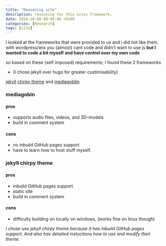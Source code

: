 ```yaml
---
title: "Reasoning site"
description: reasoning for this sites framework.
date: 2024-10-08 00:00:00 +0100
categories: [Research]
tags: [site]
---
```



I looked at the frameworks that were provided to us and i did not like them. 
with wordpress/wix you (almost) cant code and
didn't want to use js
**but I wanted to code a bit myself and have control over my own code**

so based on these (self imposed) requirements;
I found these 2 frameworks
- (I chose jekyll over hugo for greater custimisability)


[jekyll](https://jekyllrb.com/) [chirpy theme](https://chirpy.cotes.page/) and [mediagoblin](https://mediagoblin.org/)

### mediagobin
#### pros
- supports audio files, videos, and 3D-models
- build in comment system
#### cons
- no inbuild GitHub pages support
- have to learn how to host stuff myself.

### jekyll chirpy theme
#### pros
- inbuild GitHub pages support
- static site
- build in comment system
#### cons 
- difficulty building on locally on windows, (works fine on linux though)


*I chose use jekyll chirpy theme because it has inbuild GitHub pages support. 
And also has detailed instuctions how to use and modify their theme.*

